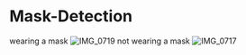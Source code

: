# Mask-Detection
wearing a mask
![IMG_0719](https://user-images.githubusercontent.com/115492332/195034165-0dedc5e5-468f-428e-a3cc-1a625be40d75.jpg)
not wearing a mask
![IMG_0717](https://user-images.githubusercontent.com/115492332/195013464-ddfff72b-32d9-48f9-97bb-e7cdfbc637f9.jpg)
